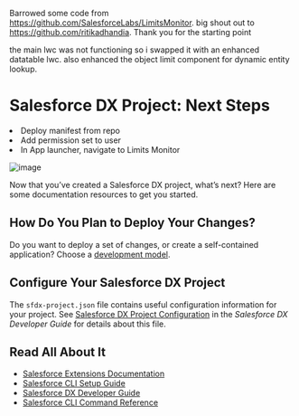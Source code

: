 Barrowed some code from https://github.com/SalesforceLabs/LimitsMonitor. big shout out to https://github.com/ritikadhandia. Thank you for the starting point

the main lwc was not functioning so i swapped it with an enhanced datatable lwc. 
also enhanced the object limit component for dynamic entity lookup. 

# Salesforce DX Project: Next Steps
<l>
  <li>Deploy manifest from repo</li>
  <li>Add permission set to user</li>
  <li>In App launcher, navigate to Limits Monitor</li>
</l>

![image](https://user-images.githubusercontent.com/83821286/153935057-615f7f75-9dc7-4a5c-9c4c-81cb59658b07.png)



Now that you’ve created a Salesforce DX project, what’s next? Here are some documentation resources to get you started.

## How Do You Plan to Deploy Your Changes?

Do you want to deploy a set of changes, or create a self-contained application? Choose a [development model](https://developer.salesforce.com/tools/vscode/en/user-guide/development-models).

## Configure Your Salesforce DX Project

The `sfdx-project.json` file contains useful configuration information for your project. See [Salesforce DX Project Configuration](https://developer.salesforce.com/docs/atlas.en-us.sfdx_dev.meta/sfdx_dev/sfdx_dev_ws_config.htm) in the _Salesforce DX Developer Guide_ for details about this file.

## Read All About It

- [Salesforce Extensions Documentation](https://developer.salesforce.com/tools/vscode/)
- [Salesforce CLI Setup Guide](https://developer.salesforce.com/docs/atlas.en-us.sfdx_setup.meta/sfdx_setup/sfdx_setup_intro.htm)
- [Salesforce DX Developer Guide](https://developer.salesforce.com/docs/atlas.en-us.sfdx_dev.meta/sfdx_dev/sfdx_dev_intro.htm)
- [Salesforce CLI Command Reference](https://developer.salesforce.com/docs/atlas.en-us.sfdx_cli_reference.meta/sfdx_cli_reference/cli_reference.htm)
